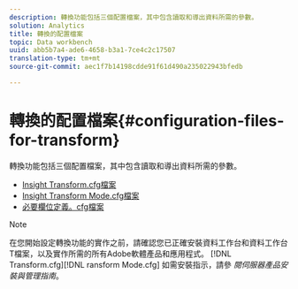 ```yaml
---
description: 轉換功能包括三個配置檔案，其中包含讀取和導出資料所需的參數。
solution: Analytics
title: 轉換的配置檔案
topic: Data workbench
uuid: abb5b7a4-ade6-4658-b3a1-7ce4c2c17507
translation-type: tm+mt
source-git-commit: aec1f7b14198cdde91f61d490a235022943bfedb

---
```



# 轉換的配置檔案{#configuration-files-for-transform}

轉換功能包括三個配置檔案，其中包含讀取和導出資料所需的參數。

* [Insight Transform.cfg檔案](../../../../home/c-dataset-const-proc/c-transf-func/c-config-files-transf/t-ins-transf-file/t-ins-transf-file.md#task-857fc535ccdb4c39b763179efa4b0f13)
* [Insight Transform Mode.cfg檔案](../../../../home/c-dataset-const-proc/c-transf-func/c-config-files-transf/t-transf-mode-file.md#task-816c4723c08541898cd3449474dee3df)
* [必要欄位定義。cfg檔案](../../../../home/c-dataset-const-proc/c-transf-func/c-config-files-transf/c-req-field-def-file.md#concept-3697c777c09049ccac0354962e7bb64c)

>[!NOTE]
>
>在您開始設定轉換功能的實作之前，請確認您已正確安裝資料工作台和資料工作台T檔案，以及實作所需的所有Adobe軟體產品和應用程式。 [!DNL Transform.cfg][!DNL ransform Mode.cfg] 如需安裝指示，請參 *閱伺服器產品安裝與管理指南*。

